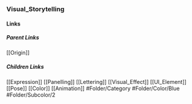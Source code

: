 ### Visual_Storytelling
#### Links
##### Parent Links
[[Origin]]
##### Children Links
[[Expression]]
[[Panelling]]
[[Lettering]]
[[Visual_Effect]]
[[UI_Element]]
[[Pose]]
[[Color]]
[[Animation]]
#Folder/Category
#Folder/Color/Blue
#Folder/Subcolor/2
